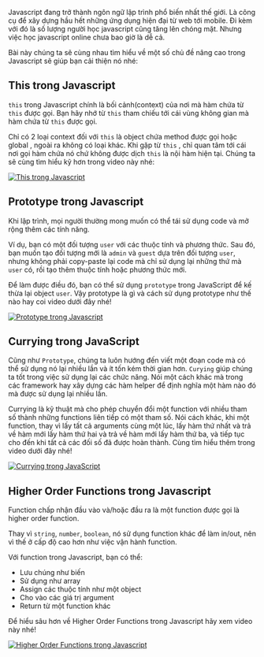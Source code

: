 Javascript đang trở thành ngôn ngữ lập trình phổ biến nhất thế giới. Là công cụ để xây dựng hầu hết những ứng dụng hiện đại từ web tới mobile. Đi kèm với đó là số lượng người học javascript cũng tăng lên chóng mặt. Nhưng việc học javascript online chưa bao giờ là dễ cả.

Bài này chúng ta sẽ cùng nhau tìm hiểu về một số chủ đề nâng cao trong Javascript sẽ giúp bạn cải thiện nó nhé:

## This trong Javascript

`this` trong Javascript chính là bối cảnh(context) của nơi mà hàm chứa từ `this` được gọi. Bạn hãy nhớ từ `this` tham chiếu tới cái vùng không gian mà hàm chứa từ `this` được gọi.

Chỉ có 2 loại context đối với `this` là object chứa method được gọi hoặc global , ngoài ra không có loại khác. Khi gặp từ `this` , chỉ quan tâm tới cái nơi gọi hàm chứa nó chứ không được dịch `this` là nội hàm hiện tại.
Chúng ta sẽ cùng tìm hiểu kỹ hơn trong video này nhé:

[![This trong Javascript](https://i9.ytimg.com/vi_webp/NlvKvQWB2EI/mqdefault.webp?v=62218142&sqp=CPys3ZcG&rs=AOn4CLD2QfargutHCndbCNINs84kaGfDGw)](https://www.youtube.com/watch?v=UmX4kyB2wfg)

## Prototype trong Javascript

Khi lập trình, mọi người thường mong muốn có thể tái sử dụng code và mở rộng thêm các tính năng.

Ví dụ, bạn có một đối tượng `user` với các thuộc tính và phương thức. Sau đó, bạn muốn tạo đối tượng mới là `admin` và `guest` dựa trên đối tượng `user`, nhưng không phải copy-paste lại code mà chỉ sử dụng lại những thứ mà `user` có, rồi tạo thêm thuộc tính hoặc phương thức mới.

Để làm được điều đó, bạn có thể sử dụng `prototype` trong JavaScript để kế thừa lại object `user`. Vậy prototype là gì và cách sử dụng prototype như thế nào hay coi video dưới đây nhé!

[![Prototype trong Javascript](https://i9.ytimg.com/vi_webp/ETMBVu7xWlc/mqdefault.webp?v=621de152&sqp=CKiv3ZcG&rs=AOn4CLCgXrVMjc606G98E6wtOnCpApfOMQ)](https://www.youtube.com/watch?v=ETMBVu7xWlc&ab_channel=TechMely)

## Currying trong JavaScript

Cũng như `Prototype`, chúng ta luôn hướng đến viết một đoạn code mà có thể sử dụng nó lại nhiều lần và ít tốn kém thời gian hơn. `Curying` giúp chúng ta tốt trong việc sử dụng lại các chức năng. Nói một cách khác mà trong các framework hay xây dựng các hàm helper để định nghĩa một hàm nào đó mà được sử dụng lại nhiều lần.

Currying là kỹ thuật mà cho phép chuyển đổi một function với nhiều tham số thành những functions liên tiếp có một tham số. Nói cách khác, khi một function, thay vì lấy tất cả arguments cùng một lúc, lấy hàm thứ nhất và trả về hàm mới lấy hàm thứ hai và trả về hàm mới lấy hàm thứ ba, và tiếp tục cho đến khi tất cả các đối số đã được hoàn thành. Cùng tìm hiểu thêm trong video dưới đây nhé!

[![Currying trong JavaScript](https://i9.ytimg.com/vi_webp/d6s3BXUjOy0/mqdefault.webp?v=622866a6&sqp=CNSx3ZcG&rs=AOn4CLAnXP4JCXNnT_h6n7lurhfT0HMkIw)](https://www.youtube.com/watch?v=d6s3BXUjOy0&ab_channel=TechMely)

## Higher Order Functions trong Javascript

Function chấp nhận đầu vào và/hoặc đầu ra là một function được gọi là higher order function.

Thay vì `string`, `number`, `boolean`, nó sử dụng function khác để làm in/out, nên vì thế ở cấp độ cao hơn như việc vận hành function.

Với function trong Javascript, bạn có thể:

- Lưu chúng như biến
- Sử dụng như array
- Assign các thuộc tính như một object
- Cho vào các giá trị argument
- Return từ một function khác

Để hiểu sâu hơn về Higher Order Functions trong Javascript hãy xem video này nhé!

[![Higher Order Functions trong Javascript](https://i9.ytimg.com/vi_webp/d8X241FCJNs/mqdefault.webp?v=6230a6e0&sqp=CIC03ZcG&rs=AOn4CLDwpOiYXWHXEhSohP3l2BqAyFRvXQ)](https://www.youtube.com/watch?v=d8X241FCJNs&ab_channel=TechMely)






